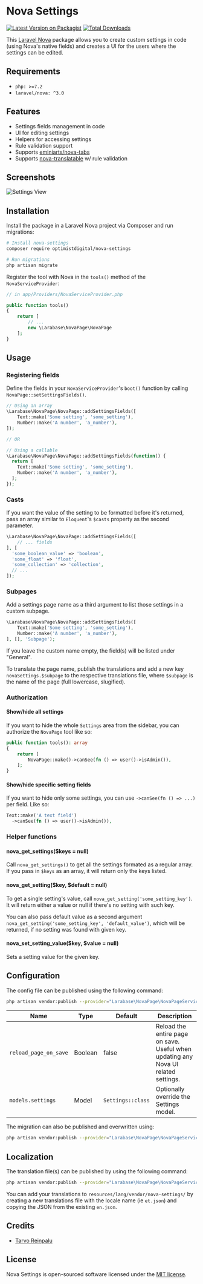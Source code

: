 # Nova Settings

[![Latest Version on Packagist](https://img.shields.io/packagist/v/optimistdigital/nova-settings.svg?style=flat-square)](https://packagist.org/packages/optimistdigital/nova-settings)
[![Total Downloads](https://img.shields.io/packagist/dt/optimistdigital/nova-settings.svg?style=flat-square)](https://packagist.org/packages/optimistdigital/nova-settings)

This [Laravel Nova](https://nova.laravel.com) package allows you to create custom settings in code (using Nova's native fields) and creates a UI for the users where the settings can be edited.

## Requirements

- `php: >=7.2`
- `laravel/nova: ^3.0`

## Features

- Settings fields management in code
- UI for editing settings
- Helpers for accessing settings
- Rule validation support
- Supports [eminiarts/nova-tabs](https://github.com/eminiarts/nova-tabs)
- Supports [nova-translatable](https://github.com/optimistdigital/nova-translatable) w/ rule validation

## Screenshots

![Settings View](docs/index.png)

## Installation

Install the package in a Laravel Nova project via Composer and run migrations:

```bash
# Install nova-settings
composer require optimistdigital/nova-settings

# Run migrations
php artisan migrate
```

Register the tool with Nova in the `tools()` method of the `NovaServiceProvider`:

```php
// in app/Providers/NovaServiceProvider.php

public function tools()
{
    return [
        // ...
        new \Larabase\NovaPage\NovaPage
    ];
}
```

## Usage

### Registering fields

Define the fields in your `NovaServiceProvider`'s `boot()` function by calling `NovaPage::setSettingsFields()`.

```php
// Using an array
\Larabase\NovaPage\NovaPage::addSettingsFields([
    Text::make('Some setting', 'some_setting'),
    Number::make('A number', 'a_number'),
]);

// OR

// Using a callable
\Larabase\NovaPage\NovaPage::addSettingsFields(function() {
  return [
    Text::make('Some setting', 'some_setting'),
    Number::make('A number', 'a_number'),
  ];
});
```

### Casts

If you want the value of the setting to be formatted before it's returned, pass an array similar to `Eloquent`'s `$casts` property as the second parameter.

```php
\Larabase\NovaPage\NovaPage::addSettingsFields([
    // ... fields
], [
  'some_boolean_value' => 'boolean',
  'some_float' => 'float',
  'some_collection' => 'collection',
  // ...
]);
```

### Subpages

Add a settings page name as a third argument to list those settings in a custom subpage.

```php
\Larabase\NovaPage\NovaPage::addSettingsFields([
    Text::make('Some setting', 'some_setting'),
    Number::make('A number', 'a_number'),
], [], 'Subpage');
```

If you leave the custom name empty, the field(s) will be listed under "General".

To translate the page name, publish the translations and add a new key `novaSettings.$subpage` to the respective translations file, where `$subpage` is the name of the page (full lowercase, slugified).

### Authorization

#### Show/hide all settings

If you want to hide the whole `Settings` area from the sidebar, you can authorize the `NovaPage` tool like so:

```php
public function tools(): array
{
    return [
        NovaPage::make()->canSee(fn () => user()->isAdmin()),
    ];
}
```

#### Show/hide specific setting fields

If you want to hide only some settings, you can use `->canSee(fn () => ...)` per field. Like so:

```php
Text::make('A text field')
  ->canSee(fn () => user()->isAdmin()),
```

### Helper functions

#### nova_get_settings(\$keys = null)

Call `nova_get_settings()` to get all the settings formated as a regular array. If you pass in `$keys` as an array, it will return only the keys listed.

#### nova_get_setting(\$key, \$default = null)

To get a single setting's value, call `nova_get_setting('some_setting_key')`. It will return either a value or null if there's no setting with such key.

You can also pass default value as a second argument `nova_get_setting('some_setting_key', 'default_value')`, which will be returned, if no setting was found with given key.

#### nova_set_setting_value(\$key, \$value = null)

Sets a setting value for the given key.

## Configuration

The config file can be published using the following command:

```bash
php artisan vendor:publish --provider="Larabase\NovaPage\NovaPageServiceProvider" --tag="config"
```

| Name                  | Type    | Default           | Description                                                                        |
| --------------------- | ------- | ----------------- | ---------------------------------------------------------------------------------- |
| `reload_page_on_save` | Boolean | false             | Reload the entire page on save. Useful when updating any Nova UI related settings. |
| `models.settings`     | Model   | `Settings::class` | Optionally override the Settings model.                                            |

The migration can also be published and overwritten using:

```bash
php artisan vendor:publish --provider="Larabase\NovaPage\NovaPageServiceProvider" --tag="migrations"
```

## Localization

The translation file(s) can be published by using the following command:

```bash
php artisan vendor:publish --provider="Larabase\NovaPage\NovaPageServiceProvider" --tag="translations"
```

You can add your translations to `resources/lang/vendor/nova-settings/` by creating a new translations file with the locale name (ie `et.json`) and copying the JSON from the existing `en.json`.

## Credits

- [Tarvo Reinpalu](https://github.com/Tarpsvo)

## License

Nova Settings is open-sourced software licensed under the [MIT license](LICENSE.md).
